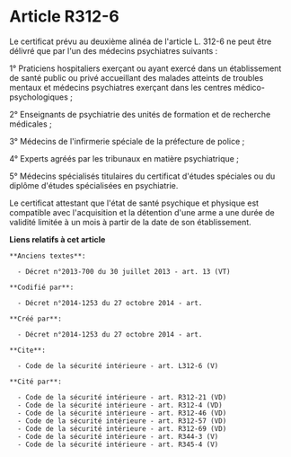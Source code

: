 # Article R312-6

Le certificat prévu au deuxième alinéa de l'article L. 312-6 ne peut être délivré que par l'un des médecins psychiatres
suivants : 

1° Praticiens hospitaliers exerçant ou ayant exercé dans un établissement de santé public ou privé accueillant des malades
atteints de troubles mentaux et médecins psychiatres exerçant dans les centres médico-psychologiques ; 

2° Enseignants de psychiatrie des unités de formation et de recherche médicales ; 

3° Médecins de l'infirmerie spéciale de la préfecture de police ; 

4° Experts agréés par les tribunaux en matière psychiatrique ; 

5° Médecins spécialisés titulaires du certificat d'études spéciales ou du diplôme d'études spécialisées en psychiatrie. 

Le certificat attestant que l'état de santé psychique et physique est compatible avec l'acquisition et la détention d'une
arme a une durée de validité limitée à un mois à partir de la date de son établissement.

**Liens relatifs à cet article**

	**Anciens textes**:

	  - Décret n°2013-700 du 30 juillet 2013 - art. 13 (VT)

	**Codifié par**:

	  - Décret n°2014-1253 du 27 octobre 2014 - art.

	**Créé par**:

	  - Décret n°2014-1253 du 27 octobre 2014 - art.

	**Cite**:

	  - Code de la sécurité intérieure - art. L312-6 (V)

	**Cité par**:

	  - Code de la sécurité intérieure - art. R312-21 (VD)
	  - Code de la sécurité intérieure - art. R312-4 (VD)
	  - Code de la sécurité intérieure - art. R312-46 (VD)
	  - Code de la sécurité intérieure - art. R312-57 (VD)
	  - Code de la sécurité intérieure - art. R312-69 (VD)
	  - Code de la sécurité intérieure - art. R344-3 (V)
	  - Code de la sécurité intérieure - art. R345-4 (V)
